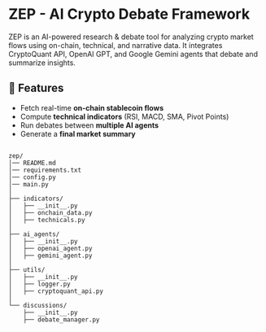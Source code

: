# ZEP - AI Crypto Debate Framework

ZEP is an AI-powered research & debate tool for analyzing crypto market flows using
on-chain, technical, and narrative data. It integrates CryptoQuant API, OpenAI GPT,
and Google Gemini agents that debate and summarize insights.

## 🚀 Features
- Fetch real-time **on-chain stablecoin flows**
- Compute **technical indicators** (RSI, MACD, SMA, Pivot Points)
- Run debates between **multiple AI agents**
- Generate a **final market summary**

```
    
zep/
│── README.md
│── requirements.txt
│── config.py
│── main.py
│
├── indicators/
│   ├── __init__.py
│   ├── onchain_data.py
│   ├── technicals.py
│
├── ai_agents/
│   ├── __init__.py
│   ├── openai_agent.py
│   ├── gemini_agent.py
│
├── utils/
│   ├── __init__.py
│   ├── logger.py
│   ├── cryptoquant_api.py
│
└── discussions/
    ├── __init__.py
    ├── debate_manager.py

```
